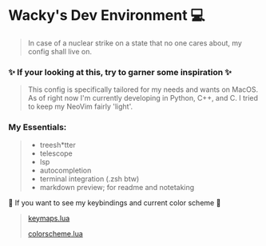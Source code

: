 # Wacky's Dev Environment 💻
> In case of a nuclear strike on a state that no one cares about, my config shall live on. 
### ✨ If your looking at this, try to garner some inspiration ✨
> This config is specifically tailored for my needs and wants on MacOS. As of right now 
> I'm currently developing in Python, C++, and C. I tried to keep my NeoVim fairly 'light'.
### My Essentials: 
> - treesh*tter
> - telescope
> - lsp
> - autocompletion
> - terminal integration (.zsh btw)
> - markdown preview; for readme and notetaking

🛑 If you want to see my keybindings and current color scheme 🛑
> [keymaps.lua](keymaps.lua)
> 
> [colorscheme.lua](colorscheme.lua)
